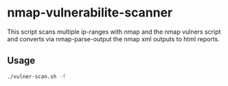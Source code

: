 # nmap-vulnerabilite-scanner

This script scans multiple ip-ranges with nmap and the nmap vulners script and converts via nmap-parse-output the nmap xml outputs to html reports.

## Usage

```bash
./vulner-scan.sh -f
```
